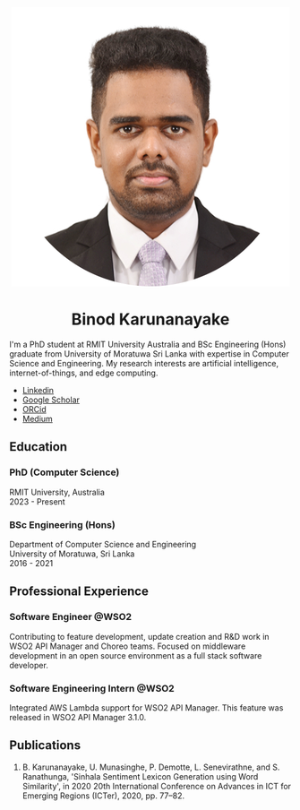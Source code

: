 <div style="text-align: center;">
<img src="/profile-photo.png">
<h1>Binod Karunanayake</h1>
</div>

I'm a PhD student at RMIT University Australia and BSc Engineering (Hons) graduate from University of Moratuwa Sri Lanka with expertise in Computer Science and Engineering. My research interests are artificial intelligence, internet-of-things, and edge computing.

- [Linkedin](https://linkedin.com/in/binodmx)
- [Google Scholar](https://scholar.google.com/citations?user=vk7eVU0AAAAJ)
- [ORCid](https://orcid.org/0000-0002-0426-1190)
- [Medium](https://binodmx.medium.com)

## Education

### PhD (Computer Science)
RMIT University, Australia<br>
2023 - Present

### BSc Engineering (Hons)
Department of Computer Science and Engineering<br>
University of Moratuwa, Sri Lanka<br>
2016 - 2021


## Professional Experience

### Software Engineer @WSO2

Contributing to feature development, update creation and R&D work in WSO2 API Manager and Choreo teams. Focused on middleware development in an open source environment as a full stack software developer.


### Software Engineering Intern @WSO2

Integrated AWS Lambda support for WSO2 API Manager. This feature was released in WSO2 API Manager 3.1.0.

## Publications

1. B. Karunanayake, U. Munasinghe, P. Demotte, L. Senevirathne, and S. Ranathunga, 'Sinhala Sentiment Lexicon Generation using Word Similarity', in 2020 20th International Conference on Advances in ICT for Emerging Regions (ICTer), 2020, pp. 77–82.